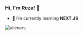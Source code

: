 ### Hi, I'm Reza! 👋

- 🌱 I’m currently learning **NEXT.JS**

<p><img align="left" src="https://github-readme-stats.vercel.app/api/top-langs?username=alienars&show_icons=true&locale=en&layout=pie&theme=dark" alt="alienars" /></p>


<!--
**alienars/alienars** is a ✨ _special_ ✨ repository because its `README.md` (this file) appears on your GitHub profile.

Here are some ideas to get you started:

- 🔭 I’m currently working on ...
- 🌱 I’m currently learning ...
- 👯 I’m looking to collaborate on ...
- 🤔 I’m looking for help with ...
- 💬 Ask me about ...
- 📫 How to reach me: ...
- 😄 Pronouns: ...
- ⚡ Fun fact: ...
-->
